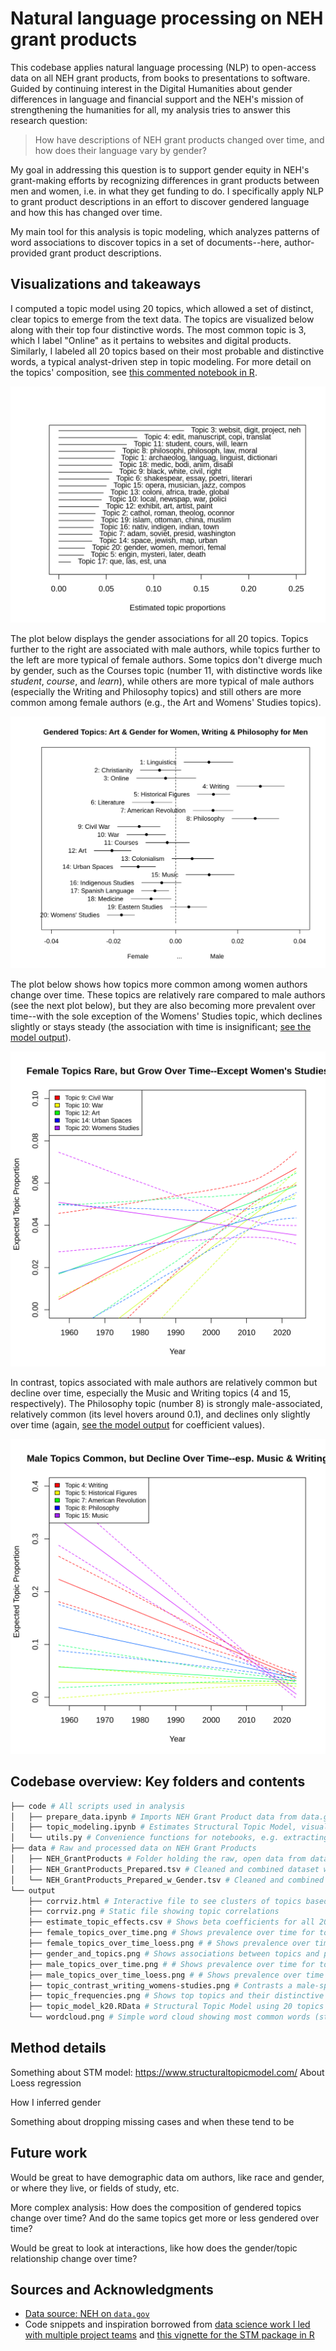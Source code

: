 # Natural language processing on NEH grant products

This codebase applies natural language processing (NLP) to open-access data on all NEH grant products, from books to presentations to software. Guided by continuing interest in the Digital Humanities about gender differences in language and financial support and the NEH's mission of strengthening the humanities for all, my analysis tries to answer this research question:

> How have descriptions of NEH grant products changed over time, and how does their language vary by gender? 

My goal in addressing this question is to support gender equity in NEH's grant-making efforts by recognizing differences in grant products between men and women, i.e. in what they get funding to do. I specifically apply NLP to grant product descriptions in an effort to discover gendered language and how this has changed over time. 

My main tool for this analysis is topic modeling, which analyzes patterns of word associations to discover topics in a set of documents--here, author-provided grant product descriptions.


## Visualizations and takeaways

I computed a topic model using 20 topics, which allowed a set of distinct, clear topics to emerge from the text data. The topics are visualized below along with their top four distinctive words. The most common topic is 3, which I label "Online" as it pertains to websites and digital products. Similarly, I labeled all 20 topics based on their most probable and distinctive words, a typical analyst-driven step in topic modeling. For more detail on the topics' composition, see [this commented notebook in R](https://github.com/jhaber-zz/neh-nlp/blob/main/code/topic_modeling.ipynb). 

![Topic frequencies](output/topic_frequencies.png)

The plot below displays the gender associations for all 20 topics. Topics further to the right are associated with male authors, while topics further to the left are more typical of female authors. Some topics don't diverge much by gender, such as the Courses topic (number 11, with distinctive words like _student_, _course_, and _learn_), while others are more typical of male authors (especially the Writing and Philosophy topics) and still others are more common among female authors (e.g., the Art and Womens' Studies topics).

![Topics' associations with gender](output/gender_and_topics.png)

The plot below shows how topics more common among women authors change over time. These topics are relatively rare compared to male authors (see the next plot below), but they are also becoming more prevalent over time--with the sole exception of the Womens' Studies topic, which declines slightly or stays steady (the association with time is insignificant; [see the model output](https://github.com/jhaber-zz/neh-nlp/blob/main/output/estimate_topic_effects.csv)). 

![Female topics over time](output/female_topics_over_time.png)

In contrast, topics associated with male authors are relatively common but decline over time, especially the Music and Writing topics (4 and 15, respectively). The Philosophy topic (number 8) is strongly male-associated, relatively common (its level hovers around 0.1), and declines only slightly over time (again, [see the model output](https://github.com/jhaber-zz/neh-nlp/blob/main/output/estimate_topic_effects.csv) for coefficient values).

![Male topics over time](output/male_topics_over_time.png)


## Codebase overview: Key folders and contents

```bash
├── code # All scripts used in analysis
│   ├── prepare_data.ipynb # Imports NEH Grant Product data from data.gov, combines the different product types into one DataFrame, infers author gender, and cleans and filters data to prepare for natural language processing
│   ├── topic_modeling.ipynb # Estimates Structural Topic Model, visualizes model topics, and analyzes associations between topics and author gender
│   └── utils.py # Convenience functions for notebooks, e.g. extracting zip files and cleaning text
├── data # Raw and processed data on NEH Grant Products
│   ├── NEH_GrantProducts # Folder holding the raw, open data from data.gov (.xml and .xsd files)
│   ├── NEH_GrantProducts_Prepared.tsv # Cleaned and combined dataset with NEH Grant Products' ID, Abstract, Year, and ProductType; any cases missing data were removed
│   └── NEH_GrantProducts_Prepared_w_Gender.tsv # Cleaned and combined dataset with NEH Grant Products' ID, Abstract, Year, ProductType, and Gender; any cases missing data were removed, including gender-nonspecific first names
└── output
    ├── corrviz.html # Interactive file to see clusters of topics based on correlations
    ├── corrviz.png # Static file showing topic correlations
    ├── estimate_topic_effects.csv # Shows beta coefficients for all 20 topics in linear regression predicting topic prevalence using gender & year
    ├── female_topics_over_time.png # Shows prevalence over time for topics more common in works by female authors, using simple linear regression
    ├── female_topics_over_time_loess.png # # Shows prevalence over time for topics more common in works by female authors, using local regression (LOESS) to allow curves
    ├── gender_and_topics.png # Shows associations between topics and predicted author gender
    ├── male_topics_over_time.png # # Shows prevalence over time for topics more common in works by male authors, using simple linear regression
    ├── male_topics_over_time_loess.png # # Shows prevalence over time for topics more common in works by female authors, using local regression (LOESS) to allow curves
    ├── topic_contrast_writing_womens-studies.png # Contrasts a male-specific topic (Writing) with a female-specific topic (Womens' Studies)
    ├── topic_frequencies.png # Shows top topics and their distinctive words (without my labels)
    ├── topic_model_k20.RData # Structural Topic Model using 20 topics
    └── wordcloud.png # Simple word cloud showing most common words (stemmed) in corpus; words are scaled bv frequency
```

## Method details

Something about STM model: https://www.structuraltopicmodel.com/
About Loess regression

How I inferred gender

Something about dropping missing cases and when these tend to be


## Future work

Would be great to have demographic data om authors, like race and gender, or where they live, or fields of study, etc.

More complex analysis: How does the composition of gendered topics change over time? And do the same topics get more or less gendered over time?

Would be great to look at interactions, like how does the gender/topic relationship change over time?


## Sources and Acknowledgments

* [Data source: NEH on `data.gov`](https://catalog.data.gov/organization/neh-gov)
* Code snippets and inspiration borrowed from [data science work I led with multiple project teams](https://github.com/comp-strat/text_analysis/tree/master/topic_modeling) and [this vignette for the STM package in R](https://cran.r-project.org/web/packages/stm/vignettes/stmVignette.pdf) 
